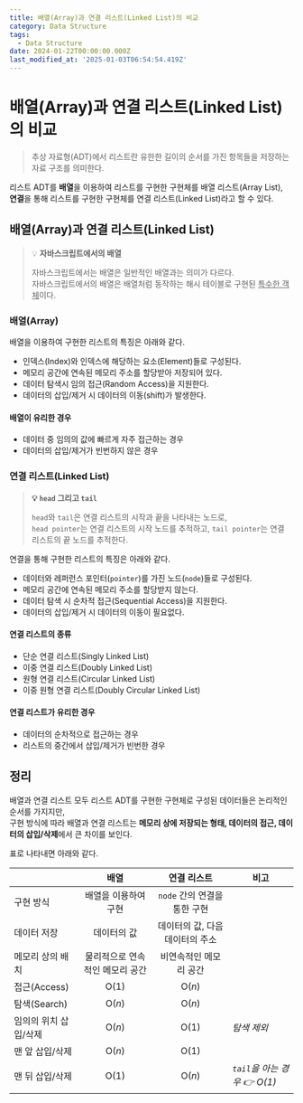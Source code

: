 ```yaml
---
title: 배열(Array)과 연결 리스트(Linked List)의 비교
category: Data Structure
tags:
  - Data Structure
date: 2024-01-22T00:00:00.000Z
last_modified_at: '2025-01-03T06:54:54.419Z'
---
```


# 배열(Array)과 연결 리스트(Linked List)의 비교
> 추상 자료형(ADT)에서 리스트란 유한한 길이의 순서를 가진 항목들을 저장하는 자료 구조를 의미한다.   

리스트 ADT를 **배열**을 이용하여 리스트를 구현한 구현체를 배열 리스트(Array List),   
**연결**을 통해 리스트를 구현한 구현체를 연결 리스트(Linked List)라고 할 수 있다.

## 배열(Array)과 연결 리스트(Linked List)
> :bulb: **자바스크립트에서의 배열**  
> 
> 자바스크립트에서는 배열은 일반적인 배열과는 의미가 다르다.   
> 자바스크립트에서의 배열은 배열처럼 동작하는 해시 테이블로 구현된 <u>특수한 객체</u>이다. 

### 배열(Array)
배열을 이용하여 구현한 리스트의 특징은 아래와 같다. 

- 인덱스(Index)와 인덱스에 해당하는 요소(Element)들로 구성된다. 
- 메모리 공간에 연속된 메모리 주소를 할당받아 저장되어 있다.
- 데이터 탐색시 임의 접근(Random Access)을 지원한다. 
- 데이터의 삽입/제거 시 데이터의 이동(shift)가 발생한다. 

#### 배열이 유리한 경우 
- 데이터 중 임의의 값에 빠르게 자주 접근하는 경우 
- 데이터의 삽입/제거가 빈번하지 않은 경우 

### 연결 리스트(Linked List)
> **:bulb: `head` 그리고 `tail`**  
> 
> `head`와 `tail`은 연결 리스트의 시작과 끝을 나타내는 노드로,   
> `head pointer`는 연결 리스트의 시작 노드를 추적하고, `tail pointer`는 연결 리스트의 끝 노드를 추적한다. 

연결을 통해 구현한 리스트의 특징은 아래와 같다.    

- 데이터와 레퍼런스 포인터(`pointer`)를 가진 노드(`node`)들로 구성된다. 
- 메모리 공간에 연속된 메모리 주소를 할당받지 않는다. 
- 데이터 탐색 시 순차적 접근(Sequential Access)을 지원한다. 
- 데이터의 삽입/제거 시 데이터의 이동이 필요없다. 

#### 연결 리스트의 종류 
- 단순 연결 리스트(Singly Linked List)
- 이중 연결 리스트(Doubly Linked List)
- 원형 연결 리스트(Circular Linked List)
- 이중 원형 연결 리스트(Doubly Circular Linked List)

#### 연결 리스트가 유리한 경우 
- 데이터의 순차적으로 접근하는 경우
- 리스트의 중간에서 삽입/제거가 빈번한 경우


## 정리 
배열과 연결 리스트 모두 리스트 ADT를 구현한 구현체로 구성된 데이터들은 논리적인 순서를 가지지만,  
구현 방식에 따라 배열과 연결 리스트는 **메모리 상에 저장되는 형태, 데이터의 접근, 데이터의 삽입/삭제**에서 큰 차이를 보인다.  

표로 나타내면 아래와 같다. 

| | 배열 | 연결 리스트 | 비고 | 
|-|:-:|:-:|-|
| 구현 방식 | 배열을 이용하여 구현 | `node` 간의 연결을 통한 구현 | 
| 데이터 저장 | 데이터의 값 | 데이터의 값, 다음 데이터의 주소 | 
| 메모리 상의 배치 |  물리적으로 연속적인 메모리 공간 | 비연속적인 메모리 공간 | 
| 접근(Access) | O(1) |  O($n$) |
| 탐색(Search) | O($n$) | O($n$) |
| 임의의 위치 삽입/삭제 | O($n$) |  O(1) | _탐색 제외_ | 
| 맨 앞 삽입/삭제 | O($n$) | O(1) | 
| 맨 뒤 삽입/삭제 | O(1) | O($n$) | _`tail`을 아는 경우 :point_right: O(1)_ |

